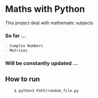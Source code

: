 # Maths with Python
This project deal with mathematic subjects


### So far ...
```python
- Complex Numbers
- Matrices
```

### Will be constantly updated ...

## How to run 

```bash
    $ python3 Path/random_file.py
```
